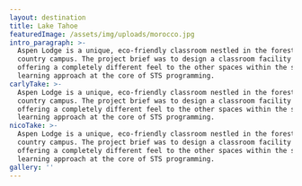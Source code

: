 ```yaml
---
layout: destination
title: Lake Tahoe
featuredImage: /assets/img/uploads/morocco.jpg
intro_paragraph: >-
  Aspen Lodge is a unique, eco-friendly classroom nestled in the forest on the Strathcona-Tweedsmuir School (STS)
  country campus. The project brief was to design a classroom facility with an intimate connection to the outdoors,
  offering a completely different feel to the other spaces within the school. The goal was enhancing the integrated
  learning approach at the core of STS programming.
carlyTake: >-
  Aspen Lodge is a unique, eco-friendly classroom nestled in the forest on the Strathcona-Tweedsmuir School (STS)
  country campus. The project brief was to design a classroom facility with an intimate connection to the outdoors,
  offering a completely different feel to the other spaces within the school. The goal was enhancing the integrated
  learning approach at the core of STS programming.
nicoTake: >-
  Aspen Lodge is a unique, eco-friendly classroom nestled in the forest on the Strathcona-Tweedsmuir School (STS)
  country campus. The project brief was to design a classroom facility with an intimate connection to the outdoors,
  offering a completely different feel to the other spaces within the school. The goal was enhancing the integrated
  learning approach at the core of STS programming.
gallery: ''
---
```

